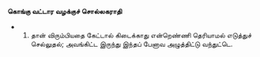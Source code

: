 **கொங்கு வட்டார வழக்குச் சொல்லகராதி**
- 1. தான் விரும்பியதை கேட்டால் கிடைக்காது என்றெண்ணி தெரியாமல் எடுத்துச் செல்லுதல்; அவங்கிட்ட இருந்து இந்தப் பேனாவ அழுத்திட்டு வந்துட்டெ.

